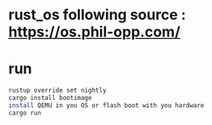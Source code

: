 # rust_os following source : https://os.phil-opp.com/
# run 
```bash
rustup override set nightly
cargo install bootimage
install QEMU in you OS or flash boot with you hardware
cargo run
